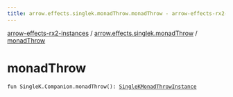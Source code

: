 ```yaml
---
title: arrow.effects.singlek.monadThrow.monadThrow - arrow-effects-rx2-instances
---
```


[arrow-effects-rx2-instances](../index.html) / [arrow.effects.singlek.monadThrow](index.html) / [monadThrow](./monad-throw.html)

# monadThrow

`fun SingleK.Companion.monadThrow(): `[`SingleKMonadThrowInstance`](../arrow.effects/-single-k-monad-throw-instance.html)